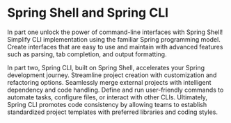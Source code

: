 # Spring Shell and Spring CLI

In part one unlock the power of command-line interfaces with Spring Shell! Simplify CLI implementation using the familiar Spring programming model. Create interfaces that are easy to use and maintain with advanced features such as parsing, tab completion, and output formatting.

In part two, Spring CLI, built on Spring Shell, accelerates your Spring development journey. Streamline project creation with customization and refactoring options. Seamlessly merge external projects with intelligent dependency and code handling. Define and run user-friendly commands to automate tasks, configure files, or interact with other CLIs. Ultimately, Spring CLI promotes code consistency by allowing teams to establish standardized project templates with preferred libraries and coding styles.